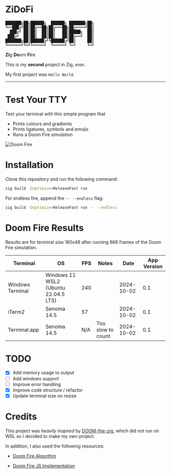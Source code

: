 # ZiDoFi

```
███████╗██╗██████╗  ██████╗ ███████╗██╗
╚══███╔╝██║██╔══██╗██╔═══██╗██╔════╝██║
  ███╔╝ ██║██║  ██║██║   ██║█████╗  ██║
 ███╔╝  ██║██║  ██║██║   ██║██╔══╝  ██║
███████╗██║██████╔╝╚██████╔╝██║     ██║
╚══════╝╚═╝╚═════╝  ╚═════╝ ╚═╝     ╚═╝
```

**Zi**g **Do**om **Fi**re

This is my **second** project in Zig, _ever_.

My first project was `Hello World`.

---

# Test Your TTY

Test your terminal with this simple program that

- Prints colours and gradients
- Prints ligatures, symbols and emojis
- Runs a Doom Fire simulation

![Doom Fire](./.github/doom-fire.gif)

# Installation

Clone this repository and run the following command:

```bash
zig build -Doptimize=ReleaseFast run
```

For endless fire, append the `-- --endless` flag:

```bash
zig build -Doptimize=ReleaseFast run -- --endless
```

# Doom Fire Results

Results are for terminal size 160x48 after running 666 frames of the Doom Fire simulation.

| Terminal         | OS                                   | FPS | Notes             | Date       | App Version |
| ---------------- | ------------------------------------ | --- | ----------------- | ---------- | ----------- |
| Windows Terminal | Windows 11 WSL2 (Ubuntu 22.04.5 LTS) | 240 |                   | 2024-10-02 | 0.1         |
| iTerm2           | Senoma 14.5                          | 57  |                   | 2024-10-02 | 0.1         |
| Terminal.app     | Senoma 14.5                          | N/A | Too slow to count | 2024-10-02 | 0.1         |

# TODO

- [x] Add memory usage to output
- [ ] Add windows support
- [ ] Improve error handling
- [x] Improve code structure / refactor
- [x] Update terminal size on resize

# Credits

This project was _heavily inspired_ by [DOOM-fire-zig](https://github.com/const-void/DOOM-fire-zig), which did not run on WSL so I decided to make my own project.

In addition, I also used the following resources:

- [Doom Fire Algorithm](https://github.com/filipedeschamps/doom-fire-algorithm)

- [Doom Fire JS Implementation](https://github.com/fabiensanglard/DoomFirePSX/tree/master)
